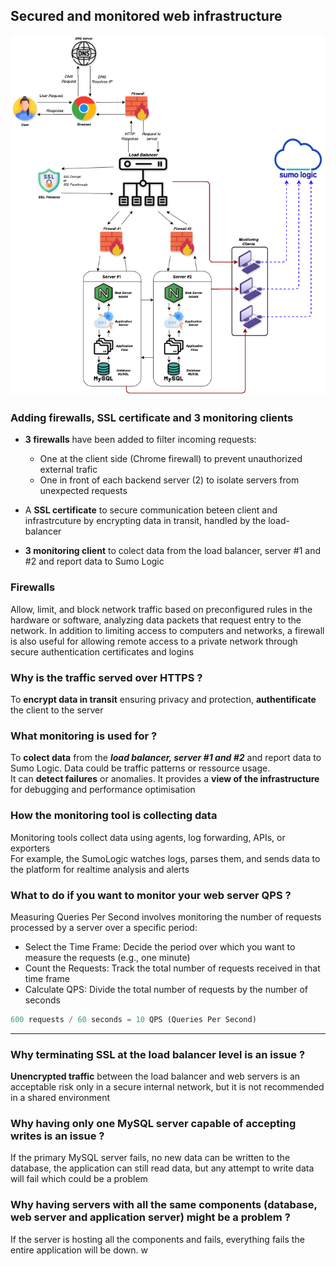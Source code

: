 ## Secured and monitored web infrastructure

![secured](https://github.com/vlldnt/holbertonschool-system_engineering-devops/blob/main/web_infrastructure_design/images/2-secured_and_monitored_web_infrastructure.png?raw=true)

### **Adding firewalls, SSL certificate and 3 monitoring clients**
    
- **3 firewalls** have been added to filter incoming requests:
    - One at the client side (Chrome firewall) to prevent unauthorized external trafic
    - One in front of each backend server (2) to isolate servers from unexpected requests

- A **SSL certificate** to secure communication beteen client and infrastrcuture by encrypting data in transit, handled by the load-balancer

- **3 monitoring client** to colect data from the load balancer, server #1 and #2 and report data to Sumo Logic

### Firewalls 
Allow, limit, and block network traffic based on preconfigured rules in the hardware or software, analyzing data packets that request entry to the network. In addition to limiting access to computers and networks, a firewall is also useful for allowing remote access to a private network through secure authentication certificates and logins

### Why is the traffic served over HTTPS ?
To **encrypt data in transit** ensuring privacy and protection, **authentificate** the client to the server


### What monitoring is used for ?
To **colect data** from the ***load balancer, server #1 and #2*** and report data to Sumo Logic. Data could be traffic patterns or ressource usage.
<br>It can **detect failures** or anomalies. It provides a **view of the infrastructure** for debugging and performance optimisation

### How the monitoring tool is collecting data
Monitoring tools collect data using agents, log forwarding, APIs, or exporters
<br>For example, the SumoLogic watches logs, parses them, and sends data to the platform for realtime analysis and alerts

### What to do if you want to monitor your web server QPS ?
Measuring Queries Per Second involves monitoring the number of requests processed by a server over a specific period:
- Select the Time Frame: Decide the period over which you want to measure the requests (e.g., one minute)
- Count the Requests: Track the total number of requests received in that time frame
- Calculate QPS: Divide the total number of requests by the number of seconds
```python
600 requests / 60 seconds = 10 QPS (Queries Per Second)
```
---
### Why terminating SSL at the load balancer level is an issue ?
**Unencrypted traffic** between the load balancer and web servers is an acceptable risk only in a secure internal network, but it is not recommended in a shared environment

### Why having only one MySQL server capable of accepting writes is an issue ?
If the primary MySQL server fails, no new data can be written to the database, the application can still read data, but any attempt to write data will fail which could be a problem

### Why having servers with all the same components (database, web server and application server) might be a problem ?
If the server is hosting all the components and fails, everything fails the entire application will be down.
w